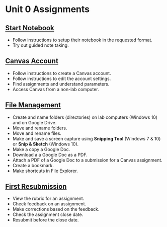 # Unit 0 Assignments

## [Start Notebook](0.1-start-notebook)

* Follow instructions to setup their notebook in the requested format.
* Try out guided note taking.

## [Canvas Account](0.2-canvas-account)

* Follow instructions to create a Canvas account.
* Follow instructions to edit the account settings.
* Find assignments and understand parameters.
* Access Canvas from a non-lab computer.

## [File Management](0.3-file-management)

* Create and name folders (directories) on lab computers (Windows 10) and on Google Drive.
* Move and rename folders.
* Move and rename files.
* Make and save a screen capture using **Snipping Tool** (Windows 7 & 10) or **Snip & Sketch** (Windows 10).
* Make a copy a Google Doc.
* Download a a Google Doc as a PDF.
* Attach a PDF of a Google Doc to a submission for a Canvas assignment.
* Create a bookmark.
* Make shortcuts in File Explorer.

## [First Resubmission](0.4-first-resubmission)

* View the rubric for an assignment.
* Check feedback on an assignment.
* Make corrections based on the feedback.
* Check the assignment close date.
* Resubmit before the close date.
